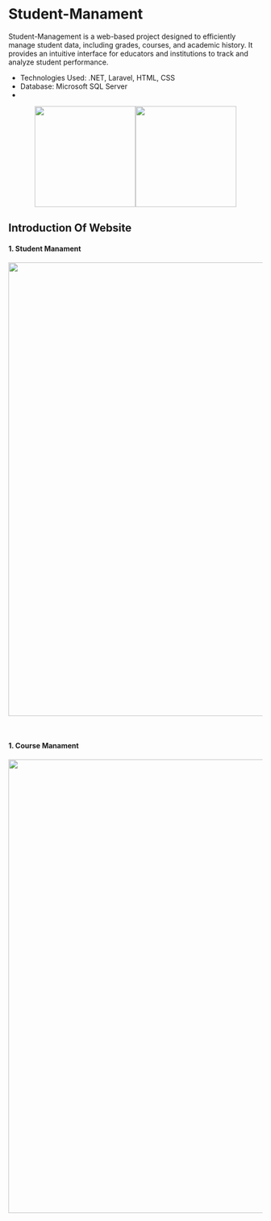 # Student-Manament
Student-Management is a web-based project designed to efficiently manage student data, including grades, courses, and academic history. It provides an intuitive interface for educators and institutions to track and analyze student performance.
- Technologies Used: .NET, Laravel, HTML, CSS
- Database: Microsoft SQL Server
- 
<div style="display: flex; justify-content: center; align-items: center; width: 100%;">
  <a href="https://dotnet.microsoft.com" target="_blank">
    <img src="https://upload.wikimedia.org/wikipedia/commons/thumb/7/7d/Microsoft_.NET_logo.svg/456px-Microsoft_.NET_logo.svg.png" width="200">
  </a>
  <a href="https://angular.dev/press-kit" target="_blank">
    <img src="https://upload.wikimedia.org/wikipedia/commons/thumb/c/cf/Angular_full_color_logo.svg/2048px-Angular_full_color_logo.svg.png" width="200">
  </a>
</div>





## Introduction Of Website
<h4>1. Student Manament </h3>
<p align="center">
  <img src="https://github.com/user-attachments/assets/4e7c6636-35f7-4dd6-afab-ee02a4442da6" width=900 ><br/>
</p> <br>

<h4>1. Course Manament </h3>
<p align="center">
  <img src="https://github.com/user-attachments/assets/0eaf2ed0-ab4a-4ece-b9c0-c9af8679308f" width=900 ><br/>
</p>




